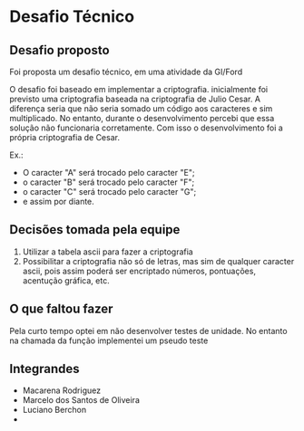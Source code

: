 # Desafio Técnico

## Desafio proposto

Foi proposta um desafio técnico, em uma atividade da GI/Ford

O desafio foi baseado em implementar a criptografia. inicialmente foi previsto uma criptografia baseada na criptografia de Julio Cesar. A diferença seria que não seria somado um código aos caracteres e sim multiplicado. No entanto, durante o desenvolvimento percebi que essa solução não funcionaria corretamente. Com isso o desenvolvimento foi a própria criptografia de Cesar.


Ex.:
- O caracter "A" será trocado pelo caracter "E";
- o caracter "B" será trocado pelo caracter "F";
- o caracter "C" será trocado pelo caracter "G";
- e assim por diante.

## Decisões tomada pela equipe

1. Utilizar a tabela ascii para fazer a criptografia
2. Possibilitar a criptografia não só de letras, mas sim de qualquer caracter ascii, pois assim poderá ser encriptado números, pontuações, acentução gráfica, etc.

## O que faltou fazer

Pela curto tempo optei em não desenvolver testes de unidade. No entanto na chamada da função implementei um pseudo teste

## Integrandes

- Macarena Rodriguez
- Marcelo dos Santos de Oliveira
- Luciano Berchon
- 